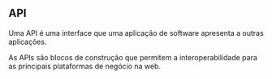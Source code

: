 ## API
Uma API é uma interface que uma aplicação de software apresenta a outras aplicações.

As APIs são blocos de construção que permitem a interoperabilidade para as principais plataformas de negócio na web.